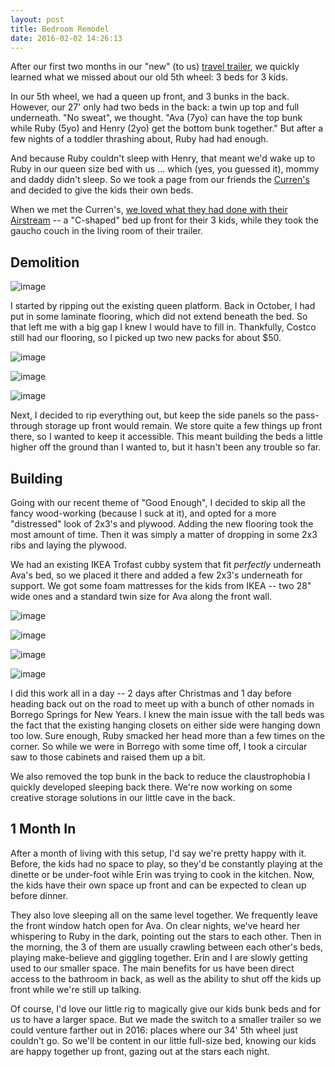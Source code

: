 ```yaml
---
layout: post
title: Bedroom Remodel
date: 2016-02-02 14:26:13
---
```


After our first two months in our "new" (to us) [travel trailer](/2016/02/02/bedroom-remodel.html), we quickly learned what we missed about our old 5th wheel: 3 beds for 3 kids.

In our 5th wheel, we had a queen up front, and 3 bunks in the back. However, our 27' only had two beds in the back: a twin up top and full underneath. "No sweat", we thought. "Ava (7yo) can have the top bunk while Ruby (5yo) and Henry (2yo) get the bottom bunk together." But after a few nights of a toddler thrashing about, Ruby had had enough.

And because Ruby couldn't sleep with Henry, that meant we'd wake up to Ruby in our queen size bed with us ... which (yes, you guessed it), mommy and daddy didn't sleep. So we took a page from our friends the [Curren's](https://www.instagram.com/currentlywandering/) and decided to give the kids their own beds.

When we met the Curren's, [we loved what they had done with their Airstream](http://currentlywandering.com/airstream-bedroom-remodel/) -- a "C-shaped" bed up front for their 3 kids, while they took the gaucho couch in the living room of their trailer.

## Demolition

![image](https://scontent-lax3-1.xx.fbcdn.net/hphotos-xla1/t31.0-8/12513584_1700529400231791_7638331681828743467_o.jpg)

I started by ripping out the existing queen platform. Back in October, I had put in some laminate flooring, which did not extend beneath the bed. So that left me with a big gap I knew I would have to fill in. Thankfully, Costco still had our flooring, so I picked up two new packs for about $50.

![image](https://scontent-lax3-1.xx.fbcdn.net/hphotos-xat1/t31.0-8/12657836_1700529403565124_7649506249622068081_o.jpg)

![image](https://scontent-lax3-1.xx.fbcdn.net/hphotos-xta1/t31.0-8/12657398_1700529396898458_3587163565958879332_o.jpg)

![image](https://scontent-lax3-1.xx.fbcdn.net/hphotos-xaf1/t31.0-8/12615133_1700529436898454_6366503898235564523_o.jpg)

Next, I decided to rip everything out, but keep the side panels so the pass-through storage up front would remain. We store quite a few things up front there, so I wanted to keep it accessible. This meant building the beds a little higher off the ground than I wanted to, but it hasn't been any trouble so far.

## Building

Going with our recent theme of "Good Enough", I decided to skip all the fancy wood-working (because I suck at it), and opted for a more "distressed" look of 2x3's and plywood. Adding the new flooring took the most amount of time. Then it was simply a matter of dropping in some 2x3 ribs and laying the plywood.

We had an existing IKEA Trofast cubby system that fit *perfectly* underneath Ava's bed, so we placed it there and added a few 2x3's underneath for support. We got some foam mattresses for the kids from IKEA -- two 28" wide ones and a standard twin size for Ava along the front wall.

![image](https://scontent-lax3-1.xx.fbcdn.net/hphotos-xtf1/t31.0-8/12640417_1700529433565121_8236993622769632498_o.jpg)

![image](https://scontent-lax3-1.xx.fbcdn.net/hphotos-xat1/t31.0-8/12694591_1700529440231787_758298291481992206_o.jpg)

![image](https://scontent-lax3-1.xx.fbcdn.net/hphotos-xlp1/t31.0-8/12615329_1700529470231784_6748897357835504612_o.jpg)

![image](https://scontent-lax3-1.xx.fbcdn.net/hphotos-xft1/t31.0-8/12622300_1700529473565117_4269657491792868228_o.jpg)


I did this work all in a day -- 2 days after Christmas and 1 day before heading back out on the road to meet up with a bunch of other nomads in Borrego Springs for New Years. I knew the main issue with the tall beds was the fact that the existing hanging closets on either side were hanging down too low. Sure enough, Ruby smacked her head more than a few times on the corner. So while we were in Borrego with some time off, I took a circular saw to those cabinets and raised them up a bit.

We also removed the top bunk in the back to reduce the claustrophobia I quickly developed sleeping back there. We're now working on some creative storage solutions in our little cave in the back.

## 1 Month In

After a month of living with this setup, I'd say we're pretty happy with it. Before, the kids had no space to play, so they'd be constantly playing at the dinette or be under-foot wihle Erin was trying to cook in the kitchen.  Now, the kids have their own space up front and can be expected to clean up before dinner.

They also love sleeping all on the same level together. We frequently leave the front window hatch open for Ava. On clear nights, we've heard her whispering to Ruby in the dark, pointing out the stars to each other. Then in the morning, the 3 of them are usually crawling between each other's beds, playing make-believe and giggling together. Erin and I are slowly getting used to our smaller space. The main benefits for us have been direct access to the bathroom in back, as well as the ability to shut off the kids up front while we're still up talking.

Of course, I'd love our little rig to magically give our kids bunk beds and for us to have a larger space. But we made the switch to a smaller trailer so we could venture farther out in 2016: places where our 34' 5th wheel just couldn't go. So we'll be content in our little full-size bed, knowing our kids are happy together up front, gazing out at the stars each night.
